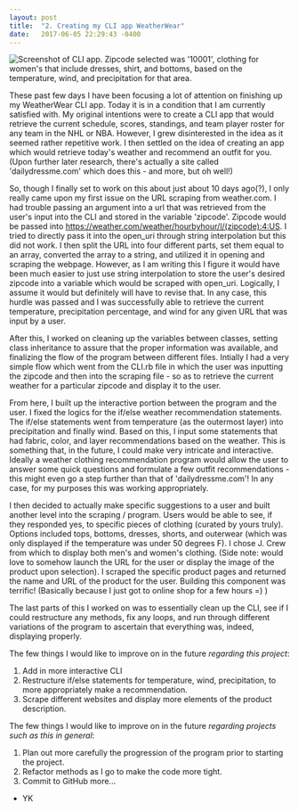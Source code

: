 ```yaml
---
layout: post
title:  "2. Creating my CLI app WeatherWear"
date:   2017-06-05 22:29:43 -0400
---
```


![Screenshot of CLI app. Zipcode selected was '10001', clothing for women's that include dresses, shirt, and bottoms, based on the temperature, wind, and precipitation for that area.](http://imgur.com/a/j7aA5)


These past few days I have been focusing a lot of attention on finishing up my WeatherWear CLI app. Today it is in a condition that I am currently satisfied with.
My original intentions were to create a CLI app that would retrieve the current schedule, scores, standings, and team player roster for any team in the NHL or NBA. However, I grew disinterested in the idea as it seemed rather repetitive work. I then settled on the idea of creating an app which would retrieve today's weather and recommend an outfit for you. (Upon further later research, there's actually a site called 'dailydressme.com' which does this - and more, but oh well!)

So, though I finally set to work on this about just about 10 days ago(?), I only really came upon my first issue on the URL scraping from weather.com. I had trouble passing an argument into a url that was retrieved from the user's input into the CLI and stored in the variable 'zipcode'. Zipcode would be passed into https://weather.com/weather/hourbyhour/l/(zipcode):4:US. I tried to directly pass it into the open_uri through string interpolation but this did not work. I then split the URL into four different parts, set them equal to an array, converted the array to a string, and utilized it in opening and scraping the webpage. However, as I am writing this I figure it would have been much easier to just use string interpolation to store the user's desired zipcode into a variable which would be scraped with open_uri. Logically, I assume it would but definitely will have to revise that. In any case, this hurdle was passed and I was successfully able to retrieve the current temperature, precipitation percentage, and wind for any given URL that was input by a user. 

After this, I worked on cleaning up the variables between classes, setting class inheritance to assure that the proper information was available, and finalizing the flow of the program between different files. Intially I had a very simple flow which went from the CLI.rb file in which the user was inputting the zipcode and then into the scraping file - so as to retrieve the current weather for a particular zipcode and display it to the user. 

From here, I built up the interactive portion between the program and the user. I fixed the logics for the if/else weather recommendation statements. The if/else statements went from temperature (as the outermost layer) into precipitation and finally wind. Based on this, I input some statements that had fabric, color, and layer recommendations based on the weather. This is something that, in the future, I could make very intricate and interactive. Ideally a weather clothing recommendation program would allow the user to answer some quick questions and formulate a few outfit recommendations - this might even go a step further than that of 'dailydressme.com'! In any case, for my purposes this was working appropriately.

I then decided to actually make specific suggestions to a user and built another level into the scraping / program. Users would be able to see, if they responded yes, to specific pieces of clothing (curated by yours truly). 
Options included tops, bottoms, dresses, shorts, and outerwear (which was only displayed if the temperature was under 50 degrees F). I chose J. Crew from which to display both men's and women's clothing. (Side note: would love to somehow launch the URL for the user or display the image of the product upon selection).
I scraped the specific product pages and returned the name and URL of the product for the user. 
Building this component was terrific! (Basically because I just got to online shop for a few hours =) )


The last parts of this I worked on was to essentially clean up the CLI, see if I could restructure any methods, fix any loops, and run through different variations of the program to ascertain that everything was, indeed, displaying properly.

The few things I would like to improve on in the future *regarding this project*:
1. Add in more interactive CLI
2. Restructure if/else statements for temperature, wind, precipitation, to more appropriately make a recommendation.
3. Scrape different websites and display more elements of the product description.

The few things I would like to improve on in the future *regarding projects such as this in general*:
1. Plan out more carefully the progression of the program prior to starting the project.
2. Refactor methods as I go to make the code more tight.
3. Commit to GitHub more...

- YK
